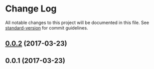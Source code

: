 # Change Log

All notable changes to this project will be documented in this file. See [standard-version](https://github.com/conventional-changelog/standard-version) for commit guidelines.

<a name="0.0.2"></a>
## [0.0.2](https://github.com/gingters/ngx-logging/compare/v0.0.1...v0.0.2) (2017-03-23)



<a name="0.0.1"></a>
## 0.0.1 (2017-03-23)
